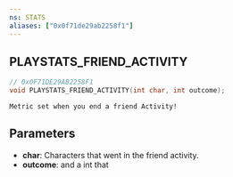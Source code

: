 ```yaml
---
ns: STATS
aliases: ["0x0f71de29ab2258f1"]
---
```

## PLAYSTATS_FRIEND_ACTIVITY

```c
// 0x0F71DE29AB2258F1
void PLAYSTATS_FRIEND_ACTIVITY(int char, int outcome);
```

```
Metric set when you end a friend Activity!
```

## Parameters
* **char**: Characters that went in the friend activity.
* **outcome**: and a int that
